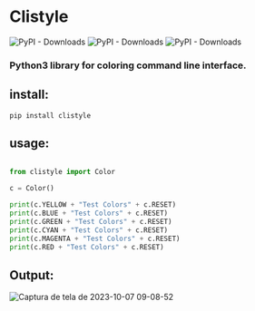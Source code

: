 # Clistyle

![PyPI - Downloads](https://img.shields.io/pypi/dm/clistyle)
![PyPI - Downloads](https://img.shields.io/pypi/dm/clistyle)
![PyPI - Downloads](https://img.shields.io/pypi/dm/clistyle)


### Python3 library for coloring command line interface.

## install:

    pip install clistyle

## usage:

```python

from clistyle import Color

c = Color()

print(c.YELLOW + "Test Colors" + c.RESET)
print(c.BLUE + "Test Colors" + c.RESET)
print(c.GREEN + "Test Colors" + c.RESET)
print(c.CYAN + "Test Colors" + c.RESET)
print(c.MAGENTA + "Test Colors" + c.RESET)
print(c.RED + "Test Colors" + c.RESET)

```
## Output:

![Captura de tela de 2023-10-07 09-08-52](https://github.com/JuanBindez/clistyle/assets/79322362/3b754dda-e673-4948-a8fc-3fac442d52a9)


